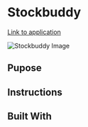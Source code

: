 # Stockbuddy

[Link to application](https://nikolaybutnik.github.io/stock-buddy/)

![Stockbuddy Image](https://github.com/nikolaybutnik/stock-buddy/blob/master/stockbuddy-screenshot.png?raw=true)

## Pupose

## Instructions

## Built With
